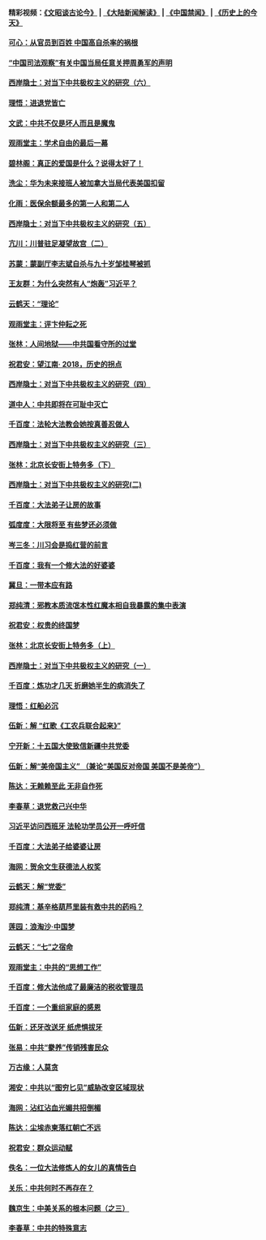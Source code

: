 #### 精彩视频：[《文昭谈古论今》](https://github.com/gfw-breaker/wenzhao/blob/master/README.md?t=12091830) | [《大陆新闻解读》](https://github.com/gfw-breaker/ntdtv-comedy/blob/master/README.md?t=12091830) | [《中国禁闻》](https://github.com/gfw-breaker/ntdtv-news/blob/master/README.md?t=12091830) | [《历史上的今天》](https://github.com/gfw-breaker/today-in-history/blob/master/README.md?t=12091830) 

#### [可心：从官员到百姓 中国高自杀率的祸根](../pages/nsc993/n10899801.md?t=12091830) 

#### [“中国司法观察”有关中国当局任意关押周勇军的声明](../pages/nsc993/n10899323.md?t=12091830) 

#### [西岸隐士：对当下中共极权主义的研究（六）](../pages/nsc993/n10894563.md?t=12091830) 

#### [理悟：进退党皆亡](../pages/nsc993/n10896617.md?t=12091830) 

#### [文武：中共不仅是坏人而且是魔鬼](../pages/nsc993/n10896590.md?t=12091830) 

#### [观雨堂主：学术自由的最后一幕](../pages/nsc993/n10896282.md?t=12091830) 

#### [碧林阁：真正的爱国是什么？说得太好了！](../pages/nsc993/n10896196.md?t=12091830) 

#### [洗尘：华为未来接班人被加拿大当局代表美国扣留](../pages/nsc993/n10896171.md?t=12091830) 

#### [化雨：医保余额最多的第一人和第二人](../pages/nsc993/n10894411.md?t=12091830) 

#### [西岸隐士：对当下中共极权主义的研究（五）](../pages/nsc993/n10894095.md?t=12091830) 

#### [亢川：川普驻足凝望故宫（二）](../pages/nsc993/n10893924.md?t=12091830) 

#### [苏蒙：蒙副厅李志斌自杀与九十岁邹桂琴被抓](../pages/nsc993/n10893359.md?t=12091830) 

#### [王友群：为什么突然有人“炮轰”习近平？](../pages/nsc993/n10892978.md?t=12091830) 

#### [云鹤天：“理论”](../pages/nsc993/n10893043.md?t=12091830) 

#### [观雨堂主：评卞仲耘之死](../pages/nsc993/n10891901.md?t=12091830) 

#### [张林：人间地狱——中共国看守所的过堂](../pages/nsc993/n10891002.md?t=12091830) 

#### [祝君安：望江南‧ 2018，历史的拐点](../pages/nsc993/n10889460.md?t=12091830) 

#### [西岸隐士：对当下中共极权主义的研究（四）](../pages/nsc993/n10887490.md?t=12091830) 

#### [道中人：中共即将在可耻中灭亡](../pages/nsc993/n10887956.md?t=12091830) 

#### [千百度：法轮大法教会她按真善忍做人](../pages/nsc993/n10887637.md?t=12091830) 

#### [西岸隐士：对当下中共极权主义的研究（三）](../pages/nsc993/n10882983.md?t=12091830) 

#### [张林：北京长安街上特务多（下）](../pages/nsc993/n10884987.md?t=12091830) 

#### [西岸隐士：对当下中共极权主义的研究(二)](../pages/nsc993/n10878756.md?t=12091830) 

#### [千百度：大法弟子让房的故事](../pages/nsc993/n10883156.md?t=12091830) 

#### [弧度度：大限将至 有些梦还必须做](../pages/nsc993/n10882718.md?t=12091830) 

#### [岑三冬：川习会是捣红营的前言](../pages/nsc993/n10881767.md?t=12091830) 

#### [千百度：我有一个修大法的好婆婆](../pages/nsc993/n10880660.md?t=12091830) 

#### [冀旦：一带本应有路](../pages/nsc993/n10880340.md?t=12091830) 

#### [郑纯清：邪教本质流氓本性红魔本相自我暴露的集中表演](../pages/nsc993/n10880329.md?t=12091830) 

#### [祝君安：权贵的终国梦](../pages/nsc993/n10880242.md?t=12091830) 

#### [张林：北京长安街上特务多（上）](../pages/nsc993/n10880009.md?t=12091830) 

#### [西岸隐士：对当下中共极权主义的研究（一）](../pages/nsc993/n10878740.md?t=12091830) 

#### [千百度：炼功才几天 折磨她半生的病消失了](../pages/nsc993/n10878447.md?t=12091830) 

#### [理悟：红船必沉](../pages/nsc993/n10877545.md?t=12091830) 

#### [伍新：解 “红歌《工农兵联合起来》”](../pages/nsc993/n10876264.md?t=12091830) 

#### [宁开新：十五国大使致信新疆中共党委](../pages/nsc993/n10876212.md?t=12091830) 

#### [伍新：解“美帝国主义” （兼论“美国反对帝国 美国不是美帝”）](../pages/nsc993/n10874688.md?t=12091830) 

#### [陈达：无赖赖至此 无非自作死](../pages/nsc993/n10874640.md?t=12091830) 

#### [李春草：退党救己兴中华](../pages/nsc993/n10874600.md?t=12091830) 

#### [习近平访问西班牙 法轮功学员公开一呼吁信](../pages/nsc993/n10873818.md?t=12091830) 

#### [千百度：大法弟子给婆婆让房](../pages/nsc993/n10870567.md?t=12091830) 

#### [海网：贺余文生获德法人权奖](../pages/nsc993/n10869990.md?t=12091830) 

#### [云鹤天：解“党委”](../pages/nsc993/n10869977.md?t=12091830) 

#### [郑纯清：基辛格葫芦里装有救中共的药吗？](../pages/nsc993/n10868192.md?t=12091830) 

#### [莲园：浪淘沙‧中国梦](../pages/nsc993/n10868184.md?t=12091830) 

#### [云鹤天：“七”之宿命](../pages/nsc993/n10868163.md?t=12091830) 

#### [观雨堂主：中共的“思想工作”](../pages/nsc993/n10868076.md?t=12091830) 

#### [千百度：修大法他成了最廉洁的税收管理员](../pages/nsc993/n10867964.md?t=12091830) 

#### [千百度：一个重组家庭的感恩](../pages/nsc993/n10865204.md?t=12091830) 

#### [伍新：还牙改送牙 纸虎惧拔牙](../pages/nsc993/n10863679.md?t=12091830) 

#### [张易：中共“豢养”传销残害民众](../pages/nsc993/n10864740.md?t=12091830) 

#### [万古缘：人莫贪](../pages/nsc993/n10863667.md?t=12091830) 

#### [湘安：中共以“图穷匕见”威胁改变区域现状](../pages/nsc993/n10864609.md?t=12091830) 

#### [海网：沾红沾血光媚共招倒楣](../pages/nsc993/n10863591.md?t=12091830) 

#### [陈达：尘埃赤柬落红朝亡不远](../pages/nsc993/n10863562.md?t=12091830) 

#### [祝君安：群众运动赋](../pages/nsc993/n10863448.md?t=12091830) 

#### [佚名：一位大法修炼人的女儿的真情告白](../pages/nsc993/n10861395.md?t=12091830) 

#### [关乐：中共何时不再存在？](../pages/nsc993/n10860742.md?t=12091830) 

#### [魏京生：中美关系的根本问题（之三）](../pages/nsc993/n10860643.md?t=12091830) 

#### [李春草：中共的特殊意志](../pages/nsc993/n10860705.md?t=12091830) 

